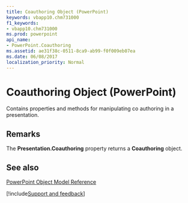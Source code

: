 ```yaml
---
title: Coauthoring Object (PowerPoint)
keywords: vbapp10.chm731000
f1_keywords:
- vbapp10.chm731000
ms.prod: powerpoint
api_name:
- PowerPoint.Coauthoring
ms.assetid: ae31f38c-0511-8ca9-ab99-f0f009eb07ea
ms.date: 06/08/2017
localization_priority: Normal
---
```



# Coauthoring Object (PowerPoint)

Contains properties and methods for manipulating co authoring in a presentation.


## Remarks

The  **Presentation.Coauthoring** property returns a **Coauthoring** object.


## See also


[PowerPoint Object Model Reference](overview/PowerPoint/object-model.md)

[!include[Support and feedback](~/includes/feedback-boilerplate.md)]